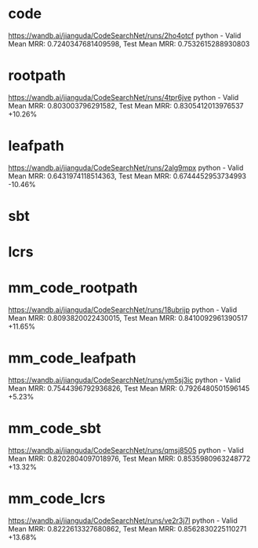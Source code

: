 # code

https://wandb.ai/jianguda/CodeSearchNet/runs/2ho4otcf
python - Valid Mean MRR: 0.7240347681409598, Test Mean MRR: 0.7532615288930803

# rootpath

https://wandb.ai/jianguda/CodeSearchNet/runs/4tpr6jve
python - Valid Mean MRR: 0.803003796291582, Test Mean MRR: 0.8305412013976537
+10.26%

# leafpath

https://wandb.ai/jianguda/CodeSearchNet/runs/2alg9mpx
python - Valid Mean MRR: 0.6431974118514363, Test Mean MRR: 0.6744452953734993
-10.46%

# sbt

# lcrs

# mm_code_rootpath

https://wandb.ai/jianguda/CodeSearchNet/runs/18ubrijp
python - Valid Mean MRR: 0.8093820022430015, Test Mean MRR: 0.8410092961390517
+11.65%

# mm_code_leafpath

https://wandb.ai/jianguda/CodeSearchNet/runs/ym5sj3ic
python - Valid Mean MRR: 0.7544396792936826, Test Mean MRR: 0.7926480501596145
+5.23%

# mm_code_sbt

https://wandb.ai/jianguda/CodeSearchNet/runs/qmsj8505
python - Valid Mean MRR: 0.8202804097018976, Test Mean MRR: 0.8535980963248772
+13.32%

# mm_code_lcrs

https://wandb.ai/jianguda/CodeSearchNet/runs/ve2r3j7l
python - Valid Mean MRR: 0.8222613327680862, Test Mean MRR: 0.8562830225110271
+13.68%
